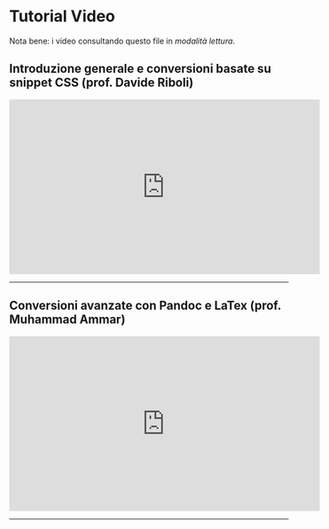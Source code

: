 # Tutorial Video

Nota bene: i video consultando questo file in *modalità lettura*.

## Introduzione generale e conversioni basate su snippet CSS (prof. Davide Riboli)

<iframe width="560" height="315" src="https://www.youtube-nocookie.com/embed/jr7X9itIYRs?si=uXEgIPABed74PDjC" title="YouTube video player" frameborder="0" allow="accelerometer; autoplay; clipboard-write; encrypted-media; gyroscope; picture-in-picture; web-share" allowfullscreen></iframe>

---

## Conversioni avanzate con Pandoc e LaTex (prof. Muhammad Ammar)

<iframe width="560" height="315" src="https://www.youtube-nocookie.com/embed/OMPx1dCdcYA?si=m5bFXmAVRnUzAnt5" title="YouTube video player" frameborder="0" allow="accelerometer; autoplay; clipboard-write; encrypted-media; gyroscope; picture-in-picture; web-share" allowfullscreen></iframe>

---
